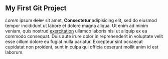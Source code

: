 <!DOCTYPE html>
<html>
<head>
	<title></title>
</head>
<body>
	<h2>My First Git Project</h2>
	<p>
		<i>Lorem</i> ipsum <del>dolor</del> sit amet, <b>Consectetur </b>adipisicing elit, sed do eiusmod
		tempor incididunt ut labore et dolore magna aliqua. Ut enim ad minim veniam,
		quis nostrud <u>exercitation</u> ullamco laboris nisi ut aliquip ex ea commodo
		consequat. Duis aute irure dolor in reprehenderit in voluptate velit esse
		cillum dolore eu fugiat nulla pariatur. Excepteur sint occaecat cupidatat non
		proident, sunt in culpa qui officia deserunt mollit anim id est laborum.
	</p>
</body>
</html>